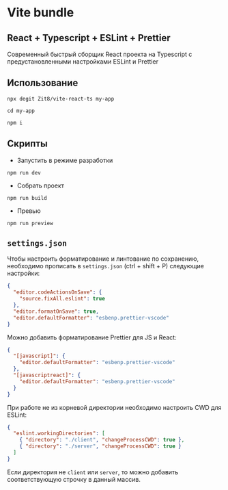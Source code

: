 # Vite bundle

## React + Typescript + ESLint + Prettier

Современный быстрый сборщик React проекта на Typescript с предустановленными настройками ESLint и Prettier

## Использование

```
npx degit Zit8/vite-react-ts my-app

cd my-app

npm i
```

## Скрипты

- Запустить в режиме разработки

```
npm run dev
```

- Собрать проект

```
npm run build
```

- Превью

```
npm run preview
```

## `settings.json`

Чтобы настроить форматирование и линтование по сохранению, необходимо прописать в `settings.json` (ctrl + shift + P) следующие настройки:

```json
{
  "editor.codeActionsOnSave": {
    "source.fixAll.eslint": true
  },
  "editor.formatOnSave": true,
  "editor.defaultFormatter": "esbenp.prettier-vscode"
}
```

Можно добавить форматирование Prettier для JS и React:

```json
{
  "[javascript]": {
    "editor.defaultFormatter": "esbenp.prettier-vscode"
  },
  "[javascriptreact]": {
    "editor.defaultFormatter": "esbenp.prettier-vscode"
  }
}
```

При работе не из корневой директории необходимо настроить CWD для ESLint:

```json
{
  "eslint.workingDirectories": [
    { "directory": "./client", "changeProcessCWD": true },
    { "directory": "./server", "changeProcessCWD": true }
  ]
}
```

Если директория не `client` или `server`, то можно добавить соответствующую строчку в данный массив.
